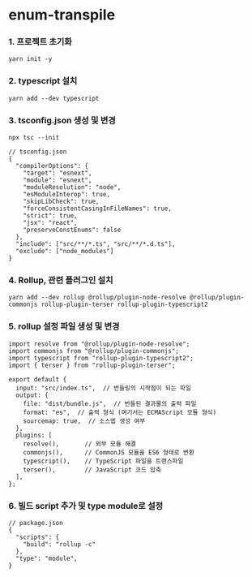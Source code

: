 # enum-transpile


### 1. 프로젝트 초기화
```
yarn init -y
```

### 2. typescript 설치
```
yarn add --dev typescript
```

### 3. tsconfig.json 생성 및 변경
```
npx tsc --init
```

```
// tsconfig.json
{
  "compilerOptions": {
    "target": "esnext",
    "module": "esnext",
    "moduleResolution": "node",
    "esModuleInterop": true,
    "skipLibCheck": true,
    "forceConsistentCasingInFileNames": true,
    "strict": true,
    "jsx": "react",
    "preserveConstEnums": false
  },
  "include": ["src/**/*.ts", "src/**/*.d.ts"],
  "exclude": ["node_modules"]
}
```

### 4. Rollup, 관련 플러그인 설치
```
yarn add --dev rollup @rollup/plugin-node-resolve @rollup/plugin-commonjs rollup-plugin-terser rollup-plugin-typescript2
```

### 5. rollup 설정 파일 생성 및 변경
```
import resolve from "@rollup/plugin-node-resolve";
import commonjs from "@rollup/plugin-commonjs";
import typescript from "rollup-plugin-typescript2";
import { terser } from "rollup-plugin-terser";

export default {
  input: "src/index.ts",  // 번들링의 시작점이 되는 파일
  output: {
    file: "dist/bundle.js",  // 번들된 결과물의 출력 파일
    format: "es",  // 출력 형식 (여기서는 ECMAScript 모듈 형식)
    sourcemap: true,  // 소스맵 생성 여부
  },
  plugins: [
    resolve(),       // 외부 모듈 해결
    commonjs(),      // CommonJS 모듈을 ES6 형태로 변환
    typescript(),    // TypeScript 파일을 트랜스파일
    terser(),        // JavaScript 코드 압축
  ],
};
```

### 6. 빌드 script 추가 및 type module로 설정
```
// package.json
{
  "scripts": {
    "build": "rollup -c"
  },
  "type": "module",
}
```
